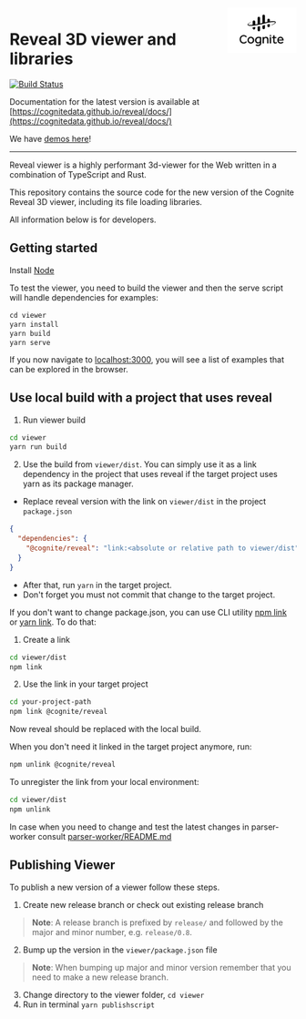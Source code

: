 <a href="https://cognite.com/">
    <img src="./cognite_logo.png" alt="Cognite logo" title="Cognite" align="right" height="80" />
</a>

# Reveal 3D viewer and libraries #

[![Build Status](https://travis-ci.org/cognitedata/reveal.svg?branch=master)](https://travis-ci.org/cognitedata/reveal)

Documentation for the latest version is available at [https://cognitedata.github.io/reveal/docs/](https://cognitedata.github.io/reveal/docs/)

We have [demos here](https://cognitedata.github.io/reveal/docs/examples/cad-basic)!

---

Reveal viewer is a highly performant 3d-viewer for the Web written in a combination of TypeScript and Rust.

This repository contains the source code for the new version of the Cognite Reveal 3D viewer,
including its file loading libraries.

All information below is for developers.

## Getting started

Install [Node](https://nodejs.org/en/download/)

To test the viewer, you need to build the viewer and then the serve script will handle dependencies for examples:

```
cd viewer
yarn install
yarn build
yarn serve
```

If you now navigate to [localhost:3000](https://localhost:3000), you will see a list of examples
that can be explored in the browser.

## Use local build with a project that uses reveal

1. Run viewer build

```bash
cd viewer
yarn run build
```

2. Use the build from `viewer/dist`. 
You can simply use it as a link dependency in the project that uses reveal if 
the target project uses yarn as its package manager.

  * Replace reveal version with the link on `viewer/dist` in the project `package.json`
```json
{
  "dependencies": {
    "@cognite/reveal": "link:<absolute or relative path to viewer/dist"
  }
}
```
  * After that, run `yarn` in the target project.
  * Don't forget you must not commit that change to the target project.
    
If you don't want to change package.json, you can use CLI utility [npm link](https://docs.npmjs.com/cli/link)
or [yarn link](https://classic.yarnpkg.com/en/docs/cli/link/). To do that:

1. Create a link

```bash
cd viewer/dist
npm link
``` 

2. Use the link in your target project

```bash
cd your-project-path
npm link @cognite/reveal
```

Now reveal should be replaced with the local build. 

When you don't need it linked in the target project anymore, run:

```bash
npm unlink @cognite/reveal
```

To unregister the link from your local environment:

```bash
cd viewer/dist
npm unlink
```

In case when you need to change and test the latest changes in parser-worker
consult [parser-worker/README.md](parser-worker/README.md)

## Publishing Viewer

To publish a new version of a viewer follow these steps.
1) Create new release branch or check out existing release branch
> **Note**: A release branch is prefixed by `release/` and followed by the major and minor number, e.g. `release/0.8`.
2) Bump up the version in the `viewer/package.json` file
> **Note**: When bumping up major and minor version remember that you need to make a new release branch.
3) Change directory to the viewer folder, `cd viewer`
4) Run in terminal `yarn publishscript`
